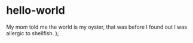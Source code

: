 # hello-world
My mom told me the world is my oyster, that was before I found out I was allergic to shellfish. );
